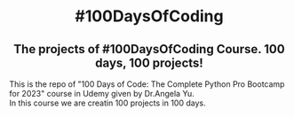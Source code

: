 <h1 align="center">#100DaysOfCoding</h1>
<h2 align="center">The projects of #100DaysOfCoding Course. 100 days, 100 projects!</h2>
This is the repo of "100 Days of Code: The Complete Python Pro Bootcamp for 2023" course in Udemy given by Dr.Angela Yu. <br>
In this course we are creatin 100 projects in 100 days.


